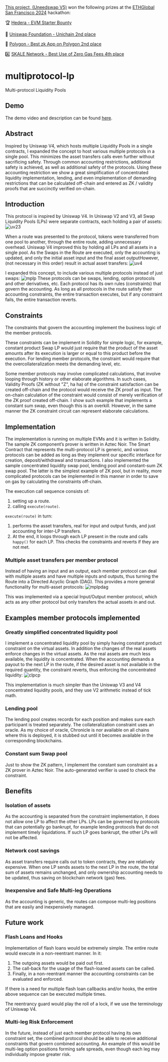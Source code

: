 [This project, (Uneedswap V5)](https://ethglobal.com/showcase/uneedswap-v5-jn1hx) won the following prizes at the [ETHGlobal San Francisco 2024](https://ethglobal.com/events/sanfrancisco2024) hackathon:

🏆 [Hedera - EVM Starter Bounty](https://ethglobal.com/showcase/uneedswap-v5-jn1hx">)

🥈 [Uniswap Foundation - Unichain 2nd place](https://ethglobal.com/showcase/uneedswap-v5-jn1hx)

🥈 [Polygon - Best zk App on Polygon 2nd place](https://ethglobal.com/showcase/uneedswap-v5-jn1hx)

4️⃣ [SKALE Network - Best Use of Zero Gas Fees 4th place](https://ethglobal.com/showcase/uneedswap-v5-jn1hx)

# multiprotocol-lp
Multi-protocol Liquidity Pools

## Demo

The demo video and description can be found [here](./demo/README.md).

## Abstract

Inspired by Uniswap V4, which hosts multiple Liquidity Pools in a single contracts, I expanded the concept to host various multiple protocols in a single pool. This minimizes the asset transfers calls even further without sacrificing safety. Through common accounting restrictions, additional safety is achieved, as well as additional safety of the protocols. Using these accounting restriction we show a great simplification of concentrated liquidity  implementation, lending, and even implementation of demanding restrictions that can be calculated off-chain and entered as ZK / validity proofs that are succinctly verified on-chain.

## Introduction

This protocol is inspired by Uniswap V4. In Uniswap V2 and V3, all Swap Liquidity Pools (LPs) were separate contracts, each holding a pair of assets:
![uv23](./img/uv23.png)

When a route was presented to the protocol, tokens were transferred from one pool to another, through the entire route, adding unnecessary overhead. Uniswap V4 improved this by holding all LPs and all assets in a single pool. As the Swaps in the Route are executed, only the accounting is updated, and only the initial asset input and the final asset outputHowever,  (not necessary in this order) result in actual asset transfers:
![uv4](./img/uv4.png)

I expanded this concept, to include various multiple protocols instead of just swaps:
![mplp](./img/mplp.png)
These protocols can be swaps, lending, option protocols and other derivatives, etc. Each protocol has its own rules (constraints) that govern the accounting. As long as all protocols in the route satisfy their accounting constraints, the entire transaction executes, but if any constraint fails, the entire transaction reverts.

## Constraints

The constraints that govern the accounting implement the business logic of the member protocols.

These constraints can be implement in Solidity for simple logic, for example,
constant product Swap LP would just require that the product of the asset amounts
after its execution is larger or equal to this product before the execution.
For lending member protocols, the constraint would require that the overcollateralization
meets the demanding level, etc.

Some member protocols may involve complicated calculations, that involve looping
through history or other elaborate algorithms. In such cases,
Validity Proofs (ZK without "Z", ha ha) of the constraint satisfaction can be created
off-chain and the protocol would receive the ZK proof as input. The
on-chain calculation of the constraint would consist of merely
verification of the ZK proof created off-chain. I show such example that
implements a constant sum swap, even though this is an overkill. However,
in the same manner the ZK constraint circuit can represent elaborate calculations.

## Implementation

The implementation is running on multiple EVMs and it is written in Solidity. The sample ZK component’s prover is written in Aztec Noir. The Smart Contract that represents the multi-protocol LP is generic, and various protocols can be added as long as they implement our specific interface for creation, deposit/withdrawal and transactions. I also implemented the sample concentrated liquidity swap pool, lending pool and constant-sum ZK swap pool. The latter is the simplest example of ZK pool, but in reality, more complicated protocols can be implemented in this manner in order to save on gas by calculating the constraints off-chain.

The execution call sequence consists of:
1. setting up a route.
2. calling ```execute(route)```.

```execute(route)``` in turn:
1. performs the asset transfers, real for input and output funds, and just accounting for inter-LP transfers.
2. At the end, it loops through each LP present in the route and calls ```happy()``` for each LP. This checks the constraints and reverts if they are not met.

### Multiple asset transfers per member protocol

Instead of having an input and an output, each member protocol can deal with multiple assets and have multiple inputs and outputs, thus turning the Route into a Directed Acyclic Graph (DAG). This provides a more general functionality for multi-asset protocols:
![mplpdag](./img/mplpdag.png) 

This was implemented via a special Input/Output member protocol, which acts as any other protocol but only transfers
the actual assets in and out.

## Examples member protocols implemented

### Greatly simplified concentrated liquidity pool

I implement a concentrated liquidity pool by simply having constant product constraint on the virtual assets.
In addition the changes of the real assets enforce changes in the virtual assets.
As the real assets are much less available, the liquidity is concentrated.
When the accounting demands a payout to the next LP in the route,
if the desired asset is not available in the required quantity, the constraint reverts,
thus enforcing the concentrated liquidity:
![clpcp](./img/clpcp.png)

This implementation is much simpler than the Uniswap V3 and V4 concentrated liquidity pools,
and they use V2 arithmetic instead of tick math.

### Lending pool

The lending pool creates records for each position and makes sure
each participant is treated separately. The collateralization constraint
uses an oracle. As my choice of oracle, Chronicle is nor available on
all chains where this is deployed, it is stubbed out until it becomes available 
in the corresponding blockchains.

### Constant sum Swap pool

Just to show the ZK pattern, I implement the constant sum constraint
as a ZK prover in Aztec Noir. The auto-generated verifier is used to check 
the constraint.

## Benefits

### Isolation of assets

As the accounting is separated from the constraint implementation,
it does not allow one LP to affect the other LPs. LPs can be governed
by protocols that can potentially go bankrupt, for example lending protocols that
do not implement timely liquidations. If such LP goes bankrupt, the other LPs
will not be affected.

### Network cost savings

As asset transfers require calls out to token contracts, they 
are relatively expensive. When one LP sends assets to the next LP
in the route, the total sum of assets remains unchanged, and only 
ownership accounting needs to be updated, thus saving on blockchain network (gas)
fees.

### Inexpensive and Safe Multi-leg Operations

As the accounting is generic, the routes can compose multi-leg positions
that are easily and inexpensively managed.

## Future work

### Flash Loans and Hooks

Implementation of flash loans would be extremely simple. The entire route would execute in a non-reentrant
manner. In it:
1. The outgoing assets would be paid out first.
2. The call-back for the usage of the flash-loaned assets can be called.
3. Finally, in a non-reentrant manner the accounting constraints can be evaluated and enforced.

If there is a need for multiple flash loan callbacks and/or hooks, the entire
above sequence can be executed multiple times.

The reentrancy guard would play the roll of a lock, if we use the
terminology of Uniswap V4.

### Multi-leg Risk Enforcement

In the future, instead of just each member protocol having its own
constraint set, the combined protocol should be able to receive additional
constraints that govern combined accounting. An example of this would 
be multi-leg option positions forming safe spreads, even though each
leg may individually impose greater risk.
